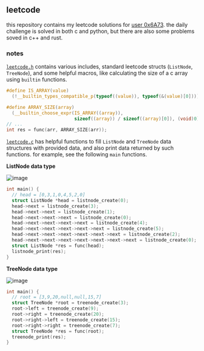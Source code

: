 ## leetcode
this repository contains my leetcode solutions for [user 0x6A73](https://leetcode.com/u/0x6A73).
the daily challenge is solved in both c and python, but there are also 
some problems soved in c++ and rust.

### notes
[`leetcode.h`](leetcode.h) contains various includes, standard leetcode
structs (`ListNode`, `TreeNode`), and some helpful macros, like
calculating the size of a c array using `builtin` functions.
```c
#define IS_ARRAY(value)                                                        \
  (!__builtin_types_compatible_p(typeof((value)), typeof(&(value)[0])))

#define ARRAY_SIZE(array)                                                      \
  (__builtin_choose_expr(IS_ARRAY((array)),                                    \
                         sizeof((array)) / sizeof((array)[0]), (void)0))
// ...
int res = func(arr, ARRAY_SIZE(arr));
```

[`leetcode.c`](leetcode.c) has helpful functions to fill `ListNode` and
`TreeNode` data structures with provided data, and also print data
returned by such functions. for example, see the following `main` functions.

**ListNode data type**

![image](https://assets.leetcode.com/uploads/2022/02/02/ex1-1.png)
```c
int main() {
  // head = [0,3,1,0,4,5,2,0]
  struct ListNode *head = listnode_create(0);
  head->next = listnode_create(3);
  head->next->next = listnode_create(1);
  head->next->next->next = listnode_create(0);
  head->next->next->next->next = listnode_create(4);
  head->next->next->next->next->next = listnode_create(5);
  head->next->next->next->next->next->next = listnode_create(2);
  head->next->next->next->next->next->next->next = listnode_create(0);
  struct ListNode *res = func(head);
  listnode_print(res);
}
```

**TreeNode data type**

![image](https://assets.leetcode.com/uploads/2021/04/08/leftsum-tree.jpg)
```c
int main() {
  // root = [3,9,20,null,null,15,7]
  struct TreeNode *root = treenode_create(3);
  root->left = treenode_create(9);
  root->right = treenode_create(20);
  root->right->left = treenode_create(15);
  root->right->right = treenode_create(7);
  struct TreeNode *res = func(root);
  treenode_print(res);
}
```
